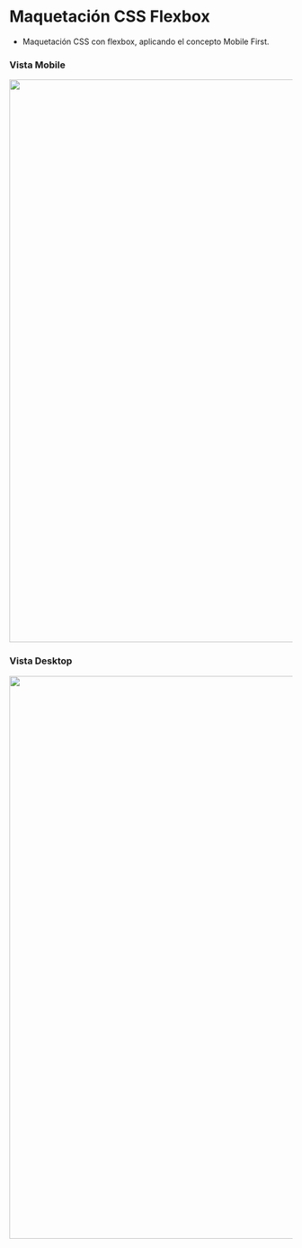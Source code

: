 # Maquetación CSS Flexbox
<ul>
  <li>Maquetación CSS con flexbox, aplicando el concepto Mobile First.</li>
 </ul>

### Vista Mobile
<img src="https://i.postimg.cc/Bn6gNJt7/Mobile.jpg" width="1000"/>

### Vista Desktop
<img src="https://i.postimg.cc/NjZrvtf0/Destok.jpg" width="1000"/>

